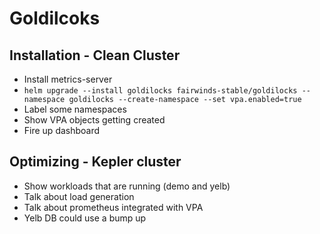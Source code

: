 # Goldilcoks

## Installation - Clean Cluster

- Install metrics-server
- `helm upgrade --install goldilocks fairwinds-stable/goldilocks --namespace goldilocks --create-namespace --set vpa.enabled=true`
- Label some namespaces
- Show VPA objects getting created
- Fire up dashboard


## Optimizing - Kepler cluster

- Show workloads that are running (demo and yelb)
- Talk about load generation
- Talk about prometheus integrated with VPA
- Yelb DB could use a bump up
